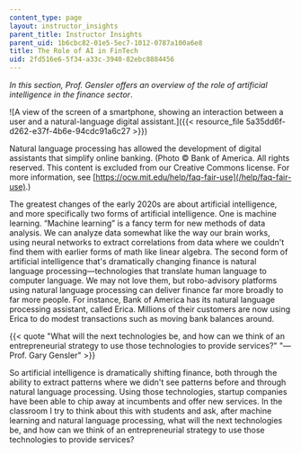 ```yaml
---
content_type: page
layout: instructor_insights
parent_title: Instructor Insights
parent_uid: 1b6cbc82-01e5-5ec7-1012-0787a100a6e8
title: The Role of AI in FinTech
uid: 2fd516e6-5f34-a33c-3940-82ebc8884456
---
```


_In this section, Prof. Gensler offers an overview of the role of artificial intelligence in the finance sector_.

![A view of the screen of a smartphone, showing an interaction between a user and a natural-language digital assistant.]({{< resource_file 5a35dd6f-d262-e37f-4b6e-94cdc91a6c27 >}})

Natural language processing has allowed the development of digital assistants that simplify online banking. (Photo © Bank of America. All rights reserved. This content is excluded from our Creative Commons license. For more information, see [https://ocw.mit.edu/help/faq-fair-use](/help/faq-fair-use).)

The greatest changes of the early 2020s are about artificial intelligence, and more specifically two forms of artificial intelligence. One is machine learning. “Machine learning” is a fancy term for new methods of data analysis. We can analyze data somewhat like the way our brain works, using neural networks to extract correlations from data where we couldn't find them with earlier forms of math like linear algebra. The second form of artificial intelligence that's dramatically changing finance is natural language processing—technologies that translate human language to computer language. We may not love them, but robo-advisory platforms using natural language processing can deliver finance far more broadly to far more people. For instance, Bank of America has its natural language processing assistant, called Erica. Millions of their customers are now using Erica to do modest transactions such as moving bank balances around.

{{< quote "What will the next technologies be, and how can we think of an entrepreneurial strategy to use those technologies to provide services?" "— Prof. Gary Gensler" >}}

So artificial intelligence is dramatically shifting finance, both through the ability to extract patterns where we didn't see patterns before and through natural language processing. Using those technologies, startup companies have been able to chip away at incumbents and offer new services. In the classroom I try to think about this with students and ask, after machine learning and natural language processing, what will the next technologies be, and how can we think of an entrepreneurial strategy to use those technologies to provide services?